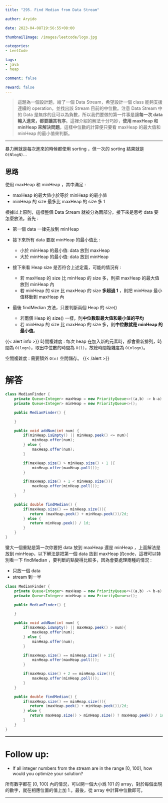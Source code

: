 ```yaml
---
title: "295. Find Median from Data Stream"

author: Aryido

date: 2023-04-08T19:56:55+08:00

thumbnailImage: /images/leetcode/logo.jpg

categories:
- LeetCode

tags:
- java
- heap

comment: false

reward: false
---
```

<!--BODY-->
> 這題為一個設計題，給了一個 Data Stream，希望設計一個 class 能夠支援連續的 operation，並找出該 Stream 目前的中位數。注意 Data Stream 中的 Data 是無序的且可以為負數，所以我們要做的第一件事是讓**每一次 data 輸入進來，都要讓其有序**。這裡介紹的解法十分巧妙，**使用 maxHeap 和 minHeap 來解決問題**，這樣中位數的計算便只要看 maxHeap 的最大值和 minHeap 的最小值來判斷。
<!--more-->

---

暴力解就是每次進來的時候都使用 sorting ，但一次的 sorting 結果就是 ```O(NlogN)```...

## 思路
使用 maxHeap 和 minHeap ，其中滿足 :
- maxHeap 的最大值小於等於 minHeap 的最小值
- minHeap 的 size 最多比 maxHeap 的 size 多 1

根據以上原則，這樣整個 Data Stream 就被分為兩部分。接下來是思考 data 要怎麼放法。首先 :

- 第一個 data 一律先放到 minHeap
- 接下來所有 data 要跟 minHeap 的最小值比 :
  - 小於 minHeap 的最小值: data 放到 maxHeap
  - 大於 minHeap 的最小值: data 放到 minHeap
- 接下來看 Heap size 是否符合上述定義，可能的情況有 :
  - 若 maxHeap 的 size 比 minHeap 的 size 多，則把 maxHeap 的最大值放到 minHeap 內
  - 若 minHeap 的 size 比 maxHeap 的 size **多超過 1** ，則把 minHeap 最小值移動到 maxHeap 內

- 最後 findMedian 方法，只要判斷兩個 Heap 的 size()
  - 若兩個 Heap 的 size() 一樣，則**中位數取最大值和最小值的平均**
  - 若 minHeap 的 size 比 maxHeap 的 size 多，則**中位數就是 minHeap 的最小值**。

{{< alert info >}}
時間複雜度 :
每次 heap 在加入新的元素時，都會重新排列，時間為 ```O(logn)```，取出中位數的時間為 ```O(1)```，故總時間複雜度為 ```O(nlogn)```。

空間複雜度 :
需要額外 ```O(n)``` 空間儲存。
{{< /alert >}}

# 解答

```java
class MedianFinder {
    private Queue<Integer> maxHeap = new PriorityQueue<>((a,b) -> b-a);
    private Queue<Integer> minHeap = new PriorityQueue<>();

    public MedianFinder() {

    }

    public void addNum(int num) {
        if(minHeap.isEmpty() || minHeap.peek() <= num){
            minHeap.offer(num);
        } else {
            maxHeap.offer(num);
        }

        if(maxHeap.size() > minHeap.size() + 1 ){
            minHeap.offer(maxHeap.poll());
        }

        if(maxHeap.size() + 1 < minHeap.size()){
            maxHeap.offer(minHeap.poll());
        }
    }

    public double findMedian() {
        if(maxHeap.size() == minHeap.size()){
           return (maxHeap.peek() + minHeap.peek())/2d;
        } else {
           return minHeap.peek() / 1d;
        }
    }
}
```


蠻大一個重點是第一次你要把 data 放到 maxHeap 還是 minHeap ，上面解法是放到 minHeap，以下解法是把第一個 data 放到 maxHeap 的code，這裡可以特別看一下 findMedian ，要判斷的點變得比較多，因為會要處理兩種的情況 :
- 只放一個 data
- stream 到一半

```java
class MedianFinder {
    private Queue<Integer> maxHeap = new PriorityQueue<>((a,b) -> b-a);
    private Queue<Integer> minHeap = new PriorityQueue<>();

    public MedianFinder() {

    }

    public void addNum(int num) {
        if(maxHeap.isEmpty() || maxHeap.peek() > num){
            maxHeap.offer(num);
        } else {
            minHeap.offer(num);
        }

        if(maxHeap.size() == minHeap.size() + 2){
            minHeap.offer(maxHeap.poll());
        }

        if(maxHeap.size() + 2 == minHeap.size()){
            maxHeap.offer(minHeap.poll());
        }
    }

    public double findMedian() {
        if(maxHeap.size() == minHeap.size()){
           return (maxHeap.peek() + minHeap.peek())/2d;
        } else {
           return maxHeap.size() > minHeap.size() ? maxHeap.peek() / 1d : minHeap.peek() / 1d;
        }
    }
}
```

---

# Follow up:
- If all integer numbers from the stream are in the range [0, 100], how would you optimize your solution?

所有數字都在 [0, 100] 內的情況，可以開一個大小爲 101 的 array，對於每個出現的數字，就在相應位置的值上加 1 。最後，從 array 中計算中位數即可。

---
